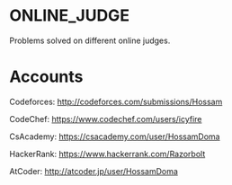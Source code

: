 # ONLINE_JUDGE
Problems solved on different online judges.

# Accounts

Codeforces: http://codeforces.com/submissions/Hossam

CodeChef: https://www.codechef.com/users/icyfire

CsAcademy: https://csacademy.com/user/HossamDoma

HackerRank: https://www.hackerrank.com/Razorbolt

AtCoder: http://atcoder.jp/user/HossamDoma


